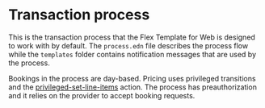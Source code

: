 # Transaction process

This is the transaction process that the Flex Template for Web is designed to work with by default.
The `process.edn` file describes the process flow while the `templates` folder contains notification
messages that are used by the process.

Bookings in the process are day-based. Pricing uses privileged transitions and
the
[privileged-set-line-items](https://www.sharetribe.com/docs/references/transaction-process-actions/#actionprivileged-set-line-items)
action. The process has preauthorization and it relies on the provider to accept
booking requests.
